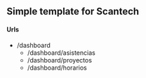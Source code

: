 ## Simple template for Scantech

#### Urls

- /dashboard
  - /dashboard/asistencias
  - /dashboard/proyectos
  - /dashboard/horarios

